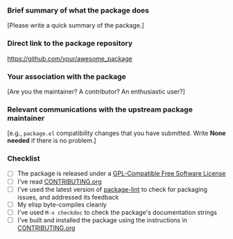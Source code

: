 ### Brief summary of what the package does

[Please write a quick summary of the package.]

### Direct link to the package repository

https://github.com/your/awesome_package

### Your association with the package

[Are you the maintainer? A contributor? An enthusiastic user?]

### Relevant communications with the upstream package maintainer

[e.g., `package.el` compatibility changes that you have submitted. Write **None needed** if there is no problem.]

### Checklist

<!-- Please confirm by replacing `[ ]` with `[x]`: -->

- [ ] The package is released under a [GPL-Compatible Free Software License](https://www.gnu.org/licenses/license-list.en.html#GPLCompatibleLicenses)
- [ ] I've read [CONTRIBUTING.org](https://github.com/melpa/melpa/blob/master/CONTRIBUTING.org)
- [ ] I've used the latest version of [package-lint](https://github.com/purcell/package-lint) to check for packaging issues, and addressed its feedback
- [ ] My elisp byte-compiles cleanly
- [ ] I've used `M-x checkdoc` to check the package's documentation strings
- [ ] I've built and installed the package using the instructions in [CONTRIBUTING.org](https://github.com/melpa/melpa/blob/master/CONTRIBUTING.org)

<!-- After submitting, please fix any problems the CI reports. -->
